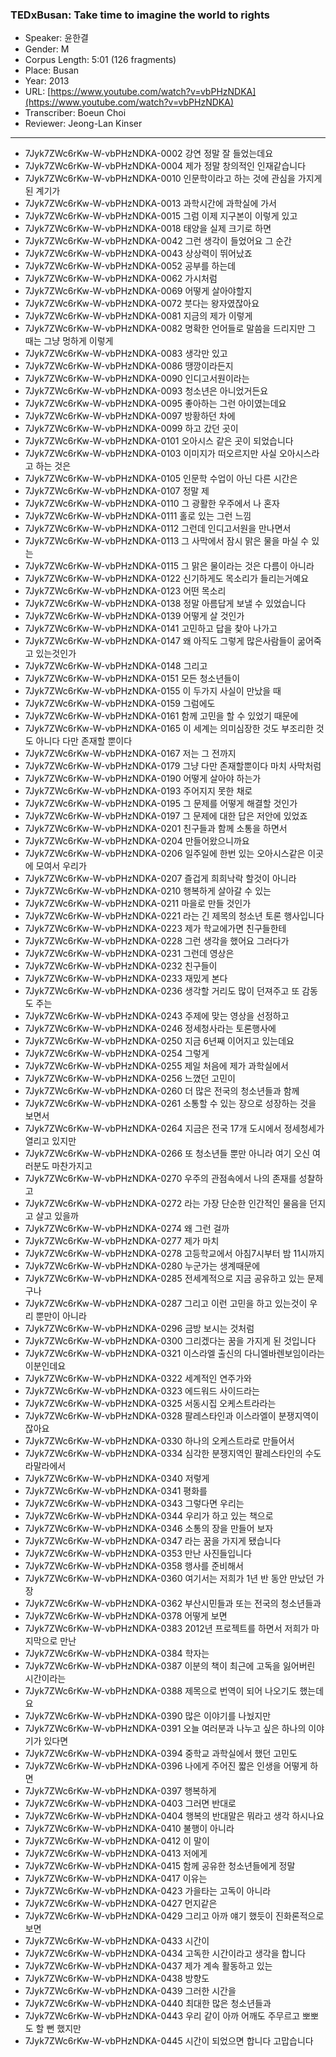 ### TEDxBusan: Take time to imagine the world to rights

- Speaker: 윤한결
- Gender: M
- Corpus Length: 5:01 (126 fragments)
- Place: Busan
- Year: 2013
- URL: [https://www.youtube.com/watch?v=vbPHzNDKA](https://www.youtube.com/watch?v=vbPHzNDKA)
- Transcriber: Boeun Choi
- Reviewer: Jeong-Lan Kinser

---

- 7Jyk7ZWc6rKw-W-vbPHzNDKA-0002 강연 정말 잘 들었는데요
- 7Jyk7ZWc6rKw-W-vbPHzNDKA-0004 제가 정말 창의적인 인재같습니다
- 7Jyk7ZWc6rKw-W-vbPHzNDKA-0010 인문학이라고 하는 것에 관심을 가지게 된 계기가
- 7Jyk7ZWc6rKw-W-vbPHzNDKA-0013 과학시간에 과학실에 가서
- 7Jyk7ZWc6rKw-W-vbPHzNDKA-0015 그럼 이제 지구본이 이렇게 있고
- 7Jyk7ZWc6rKw-W-vbPHzNDKA-0018 태양을 실제 크기로 하면
- 7Jyk7ZWc6rKw-W-vbPHzNDKA-0042 그런 생각이 들었어요 그 순간
- 7Jyk7ZWc6rKw-W-vbPHzNDKA-0043 상상력이 뛰어났죠
- 7Jyk7ZWc6rKw-W-vbPHzNDKA-0052 공부를 하는데
- 7Jyk7ZWc6rKw-W-vbPHzNDKA-0062 가시처럼
- 7Jyk7ZWc6rKw-W-vbPHzNDKA-0069 어떻게 살아야할지
- 7Jyk7ZWc6rKw-W-vbPHzNDKA-0072 붓다는 왕자였잖아요
- 7Jyk7ZWc6rKw-W-vbPHzNDKA-0081 지금의 제가 이렇게
- 7Jyk7ZWc6rKw-W-vbPHzNDKA-0082 명확한 언어들로 말씀을 드리지만 그 때는 그냥 멍하게 이렇게
- 7Jyk7ZWc6rKw-W-vbPHzNDKA-0083 생각만 있고
- 7Jyk7ZWc6rKw-W-vbPHzNDKA-0086 땡깡이라든지
- 7Jyk7ZWc6rKw-W-vbPHzNDKA-0090 인디고서원이라는
- 7Jyk7ZWc6rKw-W-vbPHzNDKA-0093 청소년은 아니었거든요
- 7Jyk7ZWc6rKw-W-vbPHzNDKA-0095 좋아하는 그런 아이였는데요
- 7Jyk7ZWc6rKw-W-vbPHzNDKA-0097 방황하던 차에
- 7Jyk7ZWc6rKw-W-vbPHzNDKA-0099 하고 갔던 곳이
- 7Jyk7ZWc6rKw-W-vbPHzNDKA-0101 오아시스 같은 곳이 되었습니다
- 7Jyk7ZWc6rKw-W-vbPHzNDKA-0103 이미지가 떠오르지만 사실 오아시스라고 하는 것은
- 7Jyk7ZWc6rKw-W-vbPHzNDKA-0105 인문학 수업이 아닌 다른 시간은
- 7Jyk7ZWc6rKw-W-vbPHzNDKA-0107 정말 제
- 7Jyk7ZWc6rKw-W-vbPHzNDKA-0110 그 광활한 우주에서 나 혼자
- 7Jyk7ZWc6rKw-W-vbPHzNDKA-0111 홀로 있는 그런 느낌
- 7Jyk7ZWc6rKw-W-vbPHzNDKA-0112 그런데 인디고서원을 만나면서
- 7Jyk7ZWc6rKw-W-vbPHzNDKA-0113 그 사막에서 잠시 맑은 물을 마실 수 있는
- 7Jyk7ZWc6rKw-W-vbPHzNDKA-0115 그 맑은 물이라는 것은 다름이 아니라
- 7Jyk7ZWc6rKw-W-vbPHzNDKA-0122 신기하게도 목소리가 들리는거예요
- 7Jyk7ZWc6rKw-W-vbPHzNDKA-0123 어떤 목소리
- 7Jyk7ZWc6rKw-W-vbPHzNDKA-0138 정말 아름답게 보낼 수 있었습니다
- 7Jyk7ZWc6rKw-W-vbPHzNDKA-0139 어떻게 살 것인가
- 7Jyk7ZWc6rKw-W-vbPHzNDKA-0141 고민하고 답을 찾아 나가고
- 7Jyk7ZWc6rKw-W-vbPHzNDKA-0147 왜 아직도 그렇게 많은사람들이 굶어죽고 있는것인가
- 7Jyk7ZWc6rKw-W-vbPHzNDKA-0148 그리고
- 7Jyk7ZWc6rKw-W-vbPHzNDKA-0151 모든 청소년들이
- 7Jyk7ZWc6rKw-W-vbPHzNDKA-0155 이 두가지 사실이 만났을 때
- 7Jyk7ZWc6rKw-W-vbPHzNDKA-0159 그럼에도
- 7Jyk7ZWc6rKw-W-vbPHzNDKA-0161 함께 고민을 할 수 있었기 때문에
- 7Jyk7ZWc6rKw-W-vbPHzNDKA-0165 이 세계는 의미심장한 것도 부조리한 것도 아니다 다만 존재할 뿐이다
- 7Jyk7ZWc6rKw-W-vbPHzNDKA-0167 저는 그 전까지
- 7Jyk7ZWc6rKw-W-vbPHzNDKA-0179 그냥 다만 존재할뿐이다 마치 사막처럼
- 7Jyk7ZWc6rKw-W-vbPHzNDKA-0190 어떻게 살아야 하는가
- 7Jyk7ZWc6rKw-W-vbPHzNDKA-0193 주어지지 못한 채로
- 7Jyk7ZWc6rKw-W-vbPHzNDKA-0195 그 문제를 어떻게 해결할 것인가
- 7Jyk7ZWc6rKw-W-vbPHzNDKA-0197 그 문제에 대한 답은 저안에 있었죠
- 7Jyk7ZWc6rKw-W-vbPHzNDKA-0201 친구들과 함께 소통을 하면서
- 7Jyk7ZWc6rKw-W-vbPHzNDKA-0204 만들어왔으니까요
- 7Jyk7ZWc6rKw-W-vbPHzNDKA-0206 일주일에 한번 있는 오아시스같은 이곳에 모여서 우리가
- 7Jyk7ZWc6rKw-W-vbPHzNDKA-0207 즐겁게 희희낙락 할것이 아니라
- 7Jyk7ZWc6rKw-W-vbPHzNDKA-0210 행복하게 살아갈 수 있는
- 7Jyk7ZWc6rKw-W-vbPHzNDKA-0211 마을로 만들 것인가
- 7Jyk7ZWc6rKw-W-vbPHzNDKA-0221 라는 긴 제목의 청소년 토론 행사입니다
- 7Jyk7ZWc6rKw-W-vbPHzNDKA-0223 제가 학교에가면 친구들한테
- 7Jyk7ZWc6rKw-W-vbPHzNDKA-0228 그런 생각을 했어요 그러다가
- 7Jyk7ZWc6rKw-W-vbPHzNDKA-0231 그런데 영상은
- 7Jyk7ZWc6rKw-W-vbPHzNDKA-0232 친구들이
- 7Jyk7ZWc6rKw-W-vbPHzNDKA-0233 재밌게 본다
- 7Jyk7ZWc6rKw-W-vbPHzNDKA-0236 생각할 거리도 많이 던져주고 또 감동도 주는
- 7Jyk7ZWc6rKw-W-vbPHzNDKA-0243 주제에 맞는 영상을 선정하고
- 7Jyk7ZWc6rKw-W-vbPHzNDKA-0246 정세청사라는 토론행사에
- 7Jyk7ZWc6rKw-W-vbPHzNDKA-0250 지금 6년째 이어지고 있는데요
- 7Jyk7ZWc6rKw-W-vbPHzNDKA-0254 그렇게
- 7Jyk7ZWc6rKw-W-vbPHzNDKA-0255 제일 처음에 제가 과학실에서
- 7Jyk7ZWc6rKw-W-vbPHzNDKA-0256 느꼈던 고민이
- 7Jyk7ZWc6rKw-W-vbPHzNDKA-0260 더 많은 전국의 청소년들과 함께
- 7Jyk7ZWc6rKw-W-vbPHzNDKA-0261 소통할 수 있는 장으로 성장하는 것을 보면서
- 7Jyk7ZWc6rKw-W-vbPHzNDKA-0264 지금은 전국 17개 도시에서 정세청세가 열리고 있지만
- 7Jyk7ZWc6rKw-W-vbPHzNDKA-0266 또 청소년들 뿐만 아니라 여기 오신 여러분도 마찬가지고
- 7Jyk7ZWc6rKw-W-vbPHzNDKA-0270 우주의 관점속에서 나의 존재를 성찰하고
- 7Jyk7ZWc6rKw-W-vbPHzNDKA-0272 라는 가장 단순한 인간적인 물음을 던지고 살고 있을까
- 7Jyk7ZWc6rKw-W-vbPHzNDKA-0274 왜 그런 걸까
- 7Jyk7ZWc6rKw-W-vbPHzNDKA-0277 제가 마치
- 7Jyk7ZWc6rKw-W-vbPHzNDKA-0278 고등학교에서 아침7시부터 밤 11시까지
- 7Jyk7ZWc6rKw-W-vbPHzNDKA-0280 누군가는 생계때문에
- 7Jyk7ZWc6rKw-W-vbPHzNDKA-0285 전세계적으로 지금 공유하고 있는 문제구나
- 7Jyk7ZWc6rKw-W-vbPHzNDKA-0287 그리고 이런 고민을 하고 있는것이 우리 뿐만이 아니라
- 7Jyk7ZWc6rKw-W-vbPHzNDKA-0296 금방 보시는 것처럼
- 7Jyk7ZWc6rKw-W-vbPHzNDKA-0300 그리겠다는 꿈을 가지게 된 것입니다
- 7Jyk7ZWc6rKw-W-vbPHzNDKA-0321 이스라엘 출신의 다니엘바렌보임이라는 이분인데요
- 7Jyk7ZWc6rKw-W-vbPHzNDKA-0322 세계적인 연주가와
- 7Jyk7ZWc6rKw-W-vbPHzNDKA-0323 에드워드 사이드라는
- 7Jyk7ZWc6rKw-W-vbPHzNDKA-0325 서동시집 오케스트라라는
- 7Jyk7ZWc6rKw-W-vbPHzNDKA-0328 팔레스타인과 이스라엘이 분쟁지역이잖아요
- 7Jyk7ZWc6rKw-W-vbPHzNDKA-0330 하나의 오케스트라로 만들어서
- 7Jyk7ZWc6rKw-W-vbPHzNDKA-0334 심각한 분쟁지역인 팔레스타인의 수도 라말라에서
- 7Jyk7ZWc6rKw-W-vbPHzNDKA-0340 저렇게
- 7Jyk7ZWc6rKw-W-vbPHzNDKA-0341 평화를
- 7Jyk7ZWc6rKw-W-vbPHzNDKA-0343 그렇다면 우리는
- 7Jyk7ZWc6rKw-W-vbPHzNDKA-0344 우리가 하고 있는 책으로
- 7Jyk7ZWc6rKw-W-vbPHzNDKA-0346 소통의 장을 만들어 보자
- 7Jyk7ZWc6rKw-W-vbPHzNDKA-0347 라는 꿈을 가지게 됐습니다
- 7Jyk7ZWc6rKw-W-vbPHzNDKA-0353 만난 사진들입니다
- 7Jyk7ZWc6rKw-W-vbPHzNDKA-0358 행사를 준비해서
- 7Jyk7ZWc6rKw-W-vbPHzNDKA-0360 여기서는 저희가 1년 반 동안 만났던 가장
- 7Jyk7ZWc6rKw-W-vbPHzNDKA-0362 부산시민들과 또는 전국의 청소년들과
- 7Jyk7ZWc6rKw-W-vbPHzNDKA-0378 어떻게 보면
- 7Jyk7ZWc6rKw-W-vbPHzNDKA-0383 2012년 프로젝트를 하면서 저희가 마지막으로 만난
- 7Jyk7ZWc6rKw-W-vbPHzNDKA-0384 학자는
- 7Jyk7ZWc6rKw-W-vbPHzNDKA-0387 이분의 책이 최근에 고독을 잃어버린 시간이라는
- 7Jyk7ZWc6rKw-W-vbPHzNDKA-0388 제목으로 번역이 되어 나오기도 했는데요
- 7Jyk7ZWc6rKw-W-vbPHzNDKA-0390 많은 이야기를 나눴지만
- 7Jyk7ZWc6rKw-W-vbPHzNDKA-0391 오늘 여러분과 나누고 싶은 하나의 이야기가 있다면
- 7Jyk7ZWc6rKw-W-vbPHzNDKA-0394 중학교 과학실에서 했던 고민도
- 7Jyk7ZWc6rKw-W-vbPHzNDKA-0396 나에게 주어진 짧은 인생을 어떻게 하면
- 7Jyk7ZWc6rKw-W-vbPHzNDKA-0397 행복하게
- 7Jyk7ZWc6rKw-W-vbPHzNDKA-0403 그러면 반대로
- 7Jyk7ZWc6rKw-W-vbPHzNDKA-0404 행복의 반대말은 뭐라고 생각 하시나요
- 7Jyk7ZWc6rKw-W-vbPHzNDKA-0410 불행이 아니라
- 7Jyk7ZWc6rKw-W-vbPHzNDKA-0412 이 말이
- 7Jyk7ZWc6rKw-W-vbPHzNDKA-0413 저에게
- 7Jyk7ZWc6rKw-W-vbPHzNDKA-0415 함께 공유한 청소년들에게 정말
- 7Jyk7ZWc6rKw-W-vbPHzNDKA-0417 이유는
- 7Jyk7ZWc6rKw-W-vbPHzNDKA-0423 가을타는 고독이 아니라
- 7Jyk7ZWc6rKw-W-vbPHzNDKA-0427 먼지같은
- 7Jyk7ZWc6rKw-W-vbPHzNDKA-0429 그리고 아까 얘기 했듯이 진화론적으로 보면
- 7Jyk7ZWc6rKw-W-vbPHzNDKA-0433 시간이
- 7Jyk7ZWc6rKw-W-vbPHzNDKA-0434 고독한 시간이라고 생각을 합니다
- 7Jyk7ZWc6rKw-W-vbPHzNDKA-0437 제가 계속 활동하고 있는
- 7Jyk7ZWc6rKw-W-vbPHzNDKA-0438 방향도
- 7Jyk7ZWc6rKw-W-vbPHzNDKA-0439 그러한 시간을
- 7Jyk7ZWc6rKw-W-vbPHzNDKA-0440 최대한 많은 청소년들과
- 7Jyk7ZWc6rKw-W-vbPHzNDKA-0443 우리 같이 아까 어깨도 주무르고 뽀뽀도 할 뻔 했지만
- 7Jyk7ZWc6rKw-W-vbPHzNDKA-0445 시간이 되었으면 합니다 고맙습니다
